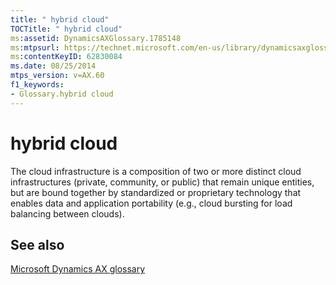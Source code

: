 ```yaml
---
title: " hybrid cloud"
TOCTitle: " hybrid cloud"
ms:assetid: DynamicsAXGlossary.1785148
ms:mtpsurl: https://technet.microsoft.com/en-us/library/dynamicsaxglossary.1785148(v=AX.60)
ms:contentKeyID: 62830084
ms.date: 08/25/2014
mtps_version: v=AX.60
f1_keywords:
- Glossary.hybrid cloud
---
```


# hybrid cloud

The cloud infrastructure is a composition of two or more distinct cloud infrastructures (private, community, or public) that remain unique entities, but are bound together by standardized or proprietary technology that enables data and application portability (e.g., cloud bursting for load balancing between clouds).

## See also

[Microsoft Dynamics AX glossary](glossary/microsoft-dynamics-ax-glossary.md)

  



